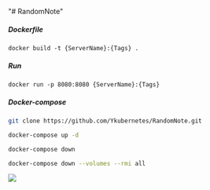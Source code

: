 "# RandomNote" 

##### Dockerfile

```
docker build -t {ServerName}:{Tags} .
```

##### Run

```
docker run -p 8080:8080 {ServerName}:{Tags}
```

##### Docker-compose

```bash
git clone https://github.com/Ykubernetes/RandomNote.git

docker-compose up -d

docker-compose down

docker-compose down --volumes --rmi all
```
![]("https://github.com/Ykubernetes/RandomNote/templates/image-20230920220123504.png")
